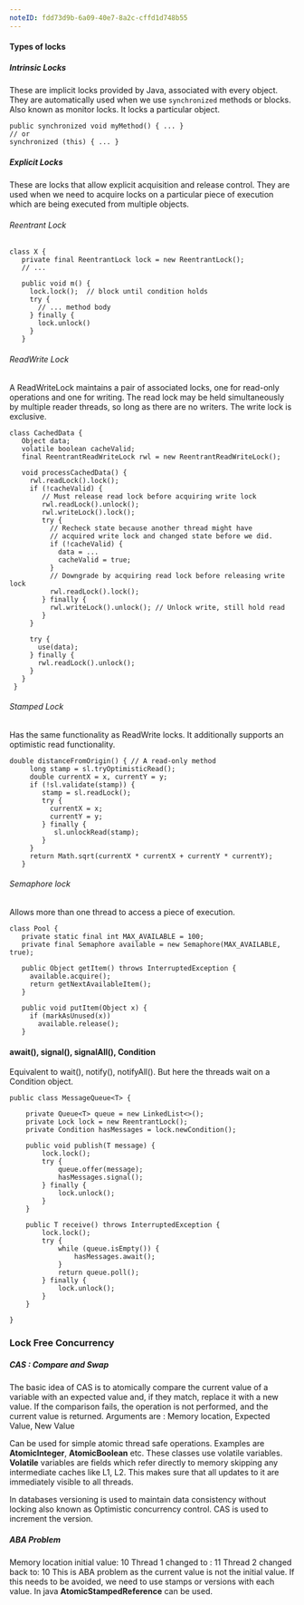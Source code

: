 ```yaml
---
noteID: fdd73d9b-6a09-40e7-8a2c-cffd1d748b55
---
```

#### Types of locks
##### Intrinsic Locks
These are implicit locks provided by Java, associated with every object. They are automatically used when we use `synchronized` methods or blocks. Also known as monitor locks. It locks a particular object.
```
public synchronized void myMethod() { ... }
// or
synchronized (this) { ... }

```

##### Explicit Locks
These are locks that allow explicit acquisition and release control. They are used when we need to acquire locks on a particular piece of execution which are being executed from multiple objects. 
###### Reentrant Lock
```
class X {
   private final ReentrantLock lock = new ReentrantLock();
   // ...

   public void m() {
     lock.lock();  // block until condition holds
     try {
       // ... method body
     } finally {
       lock.unlock()
     }
   }
```

###### ReadWrite Lock
A ReadWriteLock maintains a pair of associated locks, one for read-only operations and one for writing. The read lock may be held simultaneously by multiple reader threads, so long as there are no writers. The write lock is exclusive.
```
class CachedData {
   Object data;
   volatile boolean cacheValid;
   final ReentrantReadWriteLock rwl = new ReentrantReadWriteLock();

   void processCachedData() {
     rwl.readLock().lock();
     if (!cacheValid) {
        // Must release read lock before acquiring write lock
        rwl.readLock().unlock();
        rwl.writeLock().lock();
        try {
          // Recheck state because another thread might have
          // acquired write lock and changed state before we did.
          if (!cacheValid) {
            data = ...
            cacheValid = true;
          }
          // Downgrade by acquiring read lock before releasing write lock
          rwl.readLock().lock();
        } finally {
          rwl.writeLock().unlock(); // Unlock write, still hold read
        }
     }

     try {
       use(data);
     } finally {
       rwl.readLock().unlock();
     }
   }
 }
```

###### Stamped Lock
Has the same functionality as ReadWrite locks. It additionally supports an optimistic read functionality.
```
double distanceFromOrigin() { // A read-only method
     long stamp = sl.tryOptimisticRead();
     double currentX = x, currentY = y;
     if (!sl.validate(stamp)) {
        stamp = sl.readLock();
        try {
          currentX = x;
          currentY = y;
        } finally {
           sl.unlockRead(stamp);
        }
     }
     return Math.sqrt(currentX * currentX + currentY * currentY);
   }
```


###### Semaphore lock
Allows more than one thread to access a piece of execution.
```
class Pool {
   private static final int MAX_AVAILABLE = 100;
   private final Semaphore available = new Semaphore(MAX_AVAILABLE, true);

   public Object getItem() throws InterruptedException {
     available.acquire();
     return getNextAvailableItem();
   }

   public void putItem(Object x) {
     if (markAsUnused(x))
       available.release();
   }

```

#### await(), signal(), signalAll(), Condition
Equivalent to wait(), notify(), notifyAll(). But here the threads wait on a Condition object. 

```
public class MessageQueue<T> {
 
    private Queue<T> queue = new LinkedList<>();
    private Lock lock = new ReentrantLock();
    private Condition hasMessages = lock.newCondition();
 
    public void publish(T message) {
        lock.lock();
        try {
            queue.offer(message);
            hasMessages.signal(); 
        } finally {
            lock.unlock();
        }
    }
 
    public T receive() throws InterruptedException {
        lock.lock();
        try {
            while (queue.isEmpty()) {
                hasMessages.await();
            }
            return queue.poll();
        } finally {
            lock.unlock();
        }
    }
 
}
```


### Lock Free Concurrency
##### CAS : Compare and Swap
The basic idea of CAS is to atomically compare the current value of a variable with an expected value and, if they match, replace it with a new value. If the comparison fails, the operation is not performed, and the current value is returned.
Arguments are : Memory location, Expected Value, New Value

Can be used for simple atomic thread safe operations. Examples are **AtomicInteger**, **AtomicBoolean** etc.
These classes use volatile variables. **Volatile** variables are fields which refer directly to memory skipping any intermediate caches like L1, L2. This makes sure that all updates to it are immediately visible to all threads.

In databases versioning is used to maintain data consistency without locking also known as Optimistic concurrency control. CAS is used to increment the version.

##### ABA Problem
Memory location initial value: 10
Thread 1 changed to : 11
Thread 2 changed back to: 10
This is ABA problem as the current value is not the initial value. If this needs to be avoided, we need to use stamps or versions with each value. In java **AtomicStampedReference** can be used.




